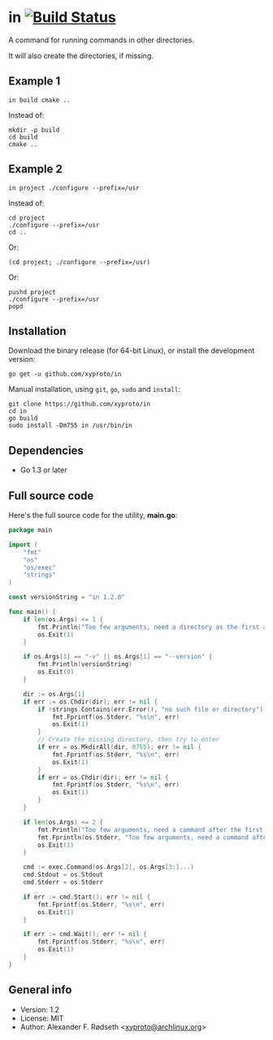 # in [![Build Status](https://travis-ci.com/xyproto/in.svg?branch=master)](https://travis-ci.com/xyproto/in)

A command for running commands in other directories.

It will also create the directories, if missing.

## Example 1

    in build cmake ..

Instead of:

    mkdir -p build
    cd build
    cmake ..

## Example 2

    in project ./configure --prefix=/usr

Instead of:

    cd project
    ./configure --prefix=/usr
    cd ..

Or:

    (cd project; ./configure --prefix=/usr)

Or:

    pushd project
    ./configure --prefix=/usr
    popd

## Installation

Download the binary release (for 64-bit Linux), or install the development version:

    go get -u github.com/xyproto/in

Manual installation, using `git`, `go`, `sudo` and `install`:

    git clone https://github.com/xyproto/in
    cd in
    go build
    sudo install -Dm755 in /usr/bin/in

## Dependencies

* Go 1.3 or later

## Full source code

Here's the full source code for the utility, **main.go**:

```go
package main

import (
	"fmt"
	"os"
	"os/exec"
	"strings"
)

const versionString = "in 1.2.0"

func main() {
	if len(os.Args) <= 1 {
		fmt.Println("Too few arguments, need a directory as the first argument")
		os.Exit(1)
	}

	if os.Args[1] == "-v" || os.Args[1] == "--version" {
		fmt.Println(versionString)
		os.Exit(0)
	}

	dir := os.Args[1]
	if err := os.Chdir(dir); err != nil {
		if !strings.Contains(err.Error(), "no such file or directory") {
			fmt.Fprintf(os.Stderr, "%s\n", err)
			os.Exit(1)
		}
		// Create the missing directory, then try to enter
		if err = os.MkdirAll(dir, 0755); err != nil {
			fmt.Fprintf(os.Stderr, "%s\n", err)
			os.Exit(1)
		}
		if err = os.Chdir(dir); err != nil {
			fmt.Fprintf(os.Stderr, "%s\n", err)
			os.Exit(1)
		}
	}

	if len(os.Args) <= 2 {
		fmt.Println("Too few arguments, need a command after the first argument")
		fmt.Fprintln(os.Stderr, "Too few arguments, need a command after the first argument")
		os.Exit(1)
	}

	cmd := exec.Command(os.Args[2], os.Args[3:]...)
	cmd.Stdout = os.Stdout
	cmd.Stderr = os.Stderr

	if err := cmd.Start(); err != nil {
		fmt.Fprintf(os.Stderr, "%s\n", err)
		os.Exit(1)
	}

	if err := cmd.Wait(); err != nil {
		fmt.Fprintf(os.Stderr, "%s\n", err)
		os.Exit(1)
	}
}
```

## General info

* Version: 1.2
* License: MIT
* Author: Alexander F. Rødseth &lt;xyproto@archlinux.org&gt;
